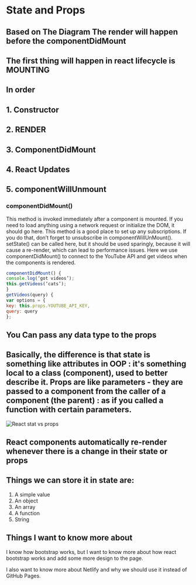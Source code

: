# State and Props

## Based on The Diagram The render will happen before the componentDidMount

## The first thing will happen in react lifecycle is MOUNTING

## In order

## 1. Constructor

## 2. RENDER

## 3. ComponentDidMount

## 4. React Updates

## 5. componentWillUnmount

### componentDidMount()

This method is invoked immediately after a component is mounted. If you need to load anything using a network request or initialize the DOM, it should go here. This method is a good place to set up any subscriptions. If you do that, don’t forget to unsubscribe in componentWillUnMount().
setState() can be called here, but it should be used sparingly, because it will cause a re-render, which can lead to performance issues.
Here we use componentDidMount() to connect to the YouTube API and get videos when the components is rendered.

```javascript
componentDidMount() {
console.log(‘got videos’);
this.getVideos(‘cats’);
}
getVideos(query) {
var options = {
key: this.props.YOUTUBE_API_KEY,
query: query
};
```

## You Can pass any data type to the props

## Basically, the difference is that state is something like attributes in OOP : it's something local to a class (component), used to better describe it. Props are like parameters - they are passed to a component from the caller of a component (the parent) : as if you called a function with certain parameters.

![React stat vs props](https://i.stack.imgur.com/wqvF2.png)

## React components automatically re-render whenever there is a change in their state or props

## Things we can store it in state are:

1. A simple value
2. An object
3. An array
4. A function
5. String

## Things I want to know more about

I know how bootstrap works, but I want to know more about how react bootstrap works and add some more design to the page.

I also want to know more about Netlify and why we should use it instead of GitHub Pages.
